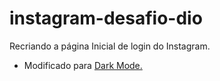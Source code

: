 # instagram-desafio-dio
Recriando a página Inicial de login do Instagram.
- Modificado para [Dark Mode.](https://taiwangomes.github.io/instagram-desafio-dio/)

